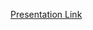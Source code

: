 [Presentation Link](https://docs.google.com/presentation/d/1hcgLbzAIUM2FMWxgwnH_hrB6iEKR4_jM/edit?usp=sharing&ouid=100169137205816452715&rtpof=true&sd=true)
